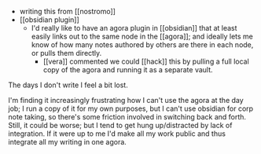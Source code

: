 - writing this from [[nostromo]]
- [[obsidian plugin]]
	- I'd really like to have an agora plugin in [[obsidian]] that at least easily links out to the same node in the [[agora]]; and ideally lets me know of how many notes authored by others are there in each node, or pulls them directly.
		- [[vera]] commented we could [[hack]] this by pulling a full local copy of the agora and running it as a separate vault.

The days I don't write I feel a bit lost.

I'm finding it increasingly frustrating how I can't use the agora at the day job; I run a copy of it for my own purposes, but I can't use obsidian for corp note taking, so there's some friction involved in switching back and forth. Still, it could be worse; but I tend to get hung up/distracted by lack of integration. If it were up to me I'd make all my work public and thus integrate all my writing in one agora.